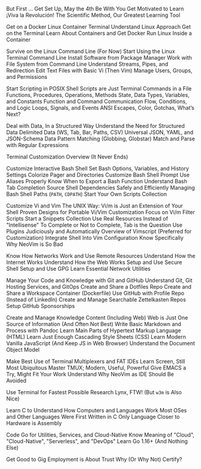 But First ...
  Get Set Up, May the 4th Be With You
  Get Motivated to Learn ¡Viva la Revolución!
  The Scientific Method, Our Greatest Learning Tool

Get on a Docker Linux Container Terminal
  Understand Linux Approach
  Get on the Terminal
  Learn About Containers and Get Docker
  Run Linux Inside a Container

Survive on the Linux Command Line (For Now)
  Start Using the Linux Terminal Command Line
  Install Software from Package Manager
  Work with File System from Command Line
  Understand Streams, Pipes, and Redirection
  Edit Text Files with Basic Vi (Then Vim)
  Manage Users, Groups, and Permissions 

Start Scripting in POSIX Shell
  Scripts are Just Terminal Commands in a File
  Functions, Procedures, Operations, Methods
  State, Data Types, Variables, and Constants
  Function and Command Communication
  Flow, Conditions, and Logic
  Loops, Signals, and Events
  ANSI Escapes, Color, Gotchas, What’s Next?

Deal with Data, In a Structured Way
  Understand the Need for Structured Data
  Delimited Data (WS, Tab, Bar, Paths, CSV)
  Universal JSON, YAML, and JSON-Schema Data
  Pattern Matching (Globbing, Globstar)
  Match and Parse with Regular Expressions

Terminal Customization Overview (It Never Ends)

Customize Interactive Bash Shell
  Set Bash Options, Variables, and History Settings
  Colorize Pager and Directories
  Customize Bash Shell Prompt
  Use Aliases Properly
  Know When to Export a Bash Function
  Understand Bash Tab Completion
  Source Shell Dependencies Safely and Efficiently
  Managing Bash Shell Paths (`PATH`, `CDPATH`)
  Start Your Own Scripts Collection

Customize Vi and Vim
  The UNIX Way: Vi/m is Just an Extension of Your Shell
  Proven Designs for Portable Vi/Vim Customization
  Focus on Vi/m Filter Scripts
  Start a Snippets Collection
  Use Real Resources Instead of "Intellisense"
  To Complete or Not to Complete, Tab is the Question
  Use Plugins Judiciously and Automatically
  Overview of Vimscript (Preferred for Customization)
  Integrate Shell Into Vim Configuration
  Know Specifically Why NeoVim is So Bad

Know How Networks Work and Use Remote Resources
  Understand How the Internet Works
  Understand How the Web Works
  Setup and Use Secure Shell
  Setup and Use GPG
  Learn Essential Network Utilities

Manage Your Code and Knowledge with Git and GitHub
  Understand Git, Git Hosting Services, and GitOps
  Create and Share a Dotfiles Repo
  Create and Share a Workspace Container (Dockerfile)
  Use GitHub with Profile Repo (Instead of LinkedIn)
  Create and Manage Searchable Zettelkasten Repos
  Setup GitHub Sponsorships

Create and Manage Knowledge Content (Including Web)
  Web is Just One Source of Information (And Often Not Best)
  Write Basic Markdown and Process with Pandoc
  Learn Main Parts of Hypertext Markup Language (HTML)
  Learn Just Enough Cascading Style Sheets (CSS)
  Learn Modern Vanilla JavaScript (And Keep JS in Web Browser)
  Understand the Document Object Model

Make Best Use of Terminal Multiplexers and FAT IDEs
  Learn Screen, Still Most Ubiquitous
  Master TMUX; Modern, Useful, Powerful
  Give EMACS a Try, Might Fit Your Work
  Understand Why NeoVim as IDE Should Be Avoided

Use Terminal for Fastest Possible Research
  Lynx, FTW! (But `w3m` is Also Nice)

Learn C to Understand How Computers and Languages Work
  Most OSes and Other Languages Were First Written in C
  Only Language Closer to Hardware is Assembly

Code Go for Utilities, Services, and Cloud-Native
  Know Meaning of "Cloud", "Cloud-Native", "Serverless", and "DevOps"
  Learn Go 1.16+ (And Nothing Else)

Get Good to Gig
  Employment is About Trust
  Why (Or Why Not) Certify?
